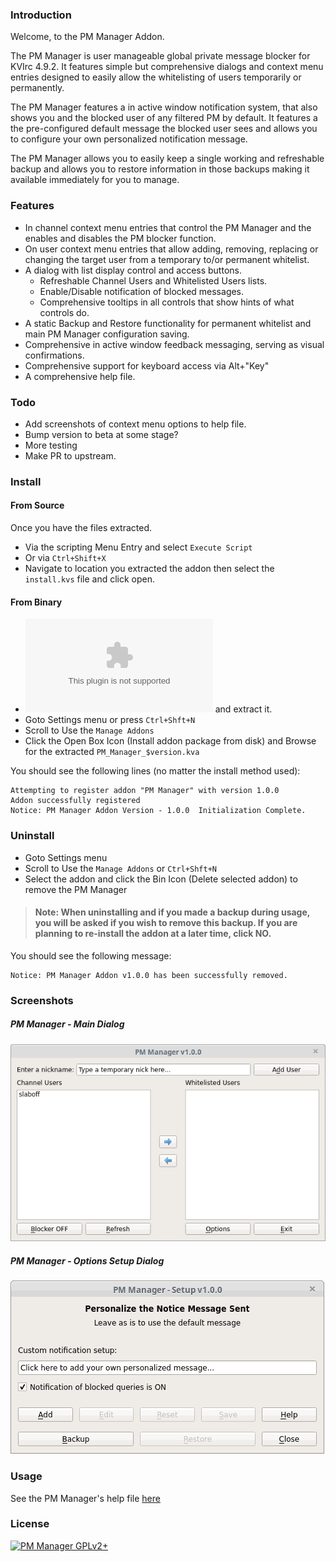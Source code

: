 ### Introduction

Welcome, to the PM Manager Addon.

The PM Manager is user manageable global private message blocker for KVIrc 4.9.2.
It features simple but comprehensive dialogs and context menu entries designed to easily allow the whitelisting of users temporarily or permanently.

The PM Manager features a in active window notification system, that also shows you and the blocked user of any filtered PM by default.
It features a the pre-configured default message the blocked user sees and allows you to configure your
own personalized notification message.

The PM Manager allows you to easily keep a single working and refreshable backup and allows you to restore information in those backups making it available immediately for you to manage.

### Features

* In channel context menu entries that control the PM Manager and the enables and disables the PM blocker function.
* On user context menu entries that allow adding, removing, replacing or changing the target user from a temporary to/or permanent whitelist.
* A dialog with list display control and access buttons.
  * Refreshable Channel Users and Whitelisted Users lists.
  * Enable/Disable notification of blocked messages.
  * Comprehensive tooltips in all controls that show hints of what controls do.
* A static Backup and Restore functionality for permanent whitelist and main PM Manager configuration saving.
* Comprehensive in active window feedback messaging, serving as visual confirmations.
* Comprehensive support for keyboard access via Alt+"Key"
* A comprehensive help file.

### Todo

* Add screenshots of context menu options to help file.
* Bump version to beta at some stage?
* More testing
* Make PR to upstream.

### Install

#### From Source

Once you have the files extracted.
* Via the scripting Menu Entry and select `Execute Script`
* Or via ```Ctrl+Shift+X```
* Navigate to location you extracted the addon
  then select the ```install.kvs``` file and click open.

#### From Binary
* ![Click here to download the PM_Manager_$version.zip](https://github.com/the-j0k3r/kvirc-scripts/raw/pm-manager/pm-manager/PM_Manager-1.0.0-beta3.zip) and extract it.
* Goto Settings menu or press ```Ctrl+Shft+N```
* Scroll to Use the `Manage Addons`
* Click the Open Box Icon (Install addon package from disk) and Browse for the extracted ```PM_Manager_$version.kva```

You should see the following lines (no matter the install method used):
```
Attempting to register addon "PM Manager" with version 1.0.0
Addon successfully registered
Notice: PM Manager Addon Version - 1.0.0  Initialization Complete.
```

### Uninstall

* Goto Settings menu
* Scroll to Use the `Manage Addons` or ```Ctrl+Shft+N```
* Select the addon and click the Bin Icon (Delete selected addon) to remove the PM Manager

>#### Note: When uninstalling and if you made a backup during usage, you will be asked if you wish to remove this backup. If you are planning to re-install the addon at a later time, click **NO**.

You should see the following message:
```
Notice: PM Manager Addon v1.0.0 has been successfully removed.
```

### Screenshots

##### PM Manager -  Main Dialog

![pm-manager-main-dialog](./help/images/pmmanager.png "PM Manager - Main Dialog")

##### PM Manager - Options Setup Dialog

![pm-manager-options-setup-dialog](./help/images/pmsetup.png "PM Manager - Options Setup Dialog")

### Usage

See the PM Manager's help file [here](http://htmlpreview.github.io/?https://github.com/the-j0k3r/kvirc-scripts/blob/pm-manager/pm-manager/help/pmm-help.html)

### License

[![PM Manager GPLv2+](https://img.shields.io/badge/%20%20PM_Manager%20%20-%20GPLv2+%20-blue.svg)](LICENCE)

